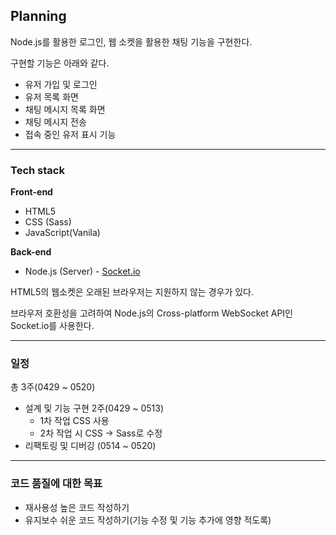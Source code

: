 ## Planning

Node.js를 활용한 로그인, 웹 소켓을 활용한 채팅 기능을 구현한다.

구현할 기능은 아래와 같다.

- 유저 가입 및 로그인
- 유저 목록 화면
- 채팅 메시지 목록 화면
- 채팅 메시지 전송
- 접속 중인 유저 표시 기능

---

### Tech stack

**Front-end**

- HTML5
- CSS (Sass)
- JavaScript(Vanila)

**Back-end**

- Node.js (Server) - [Socket.io](http://Socket.io)

HTML5의 웹소켓은 오래된 브라우저는 지원하지 않는 경우가 있다.

브라우저 호환성을 고려하여 Node.js의 Cross-platform WebSocket API인 Socket.io를 사용한다.

---

### 일정

총 3주(0429 ~ 0520)

- 설계 및 기능 구현 2주(0429 ~ 0513)
  - 1차 작업 CSS 사용
  - 2차 작업 시 CSS → Sass로 수정
- 리팩토링 및 디버깅 (0514 ~ 0520)

---

### 코드 품질에 대한 목표

- 재사용성 높은 코드 작성하기
- 유지보수 쉬운 코드 작성하기(기능 수정 및 기능 추가에 영향 적도록)
